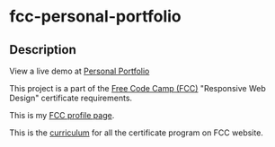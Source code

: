 # fcc-personal-portfolio

## Description

View a live demo at [Personal Portfolio](https://aeeldesoky.github.io/fcc-personal-portfolio/)

This project is a part of the [Free Code Camp (FCC)](https://www.freecodecamp.org) "Responsive Web Design" certificate requirements.

This is my [FCC profile page](https://www.freecodecamp.org/amira-ezzeldin).

This is the [curriculum](https://www.freecodecamp.org/learn) for all the certificate program on FCC website.
